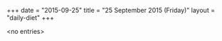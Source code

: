 +++
date = "2015-09-25"
title = "25 September 2015 (Friday)"
layout = "daily-diet"
+++

\<no entries\>